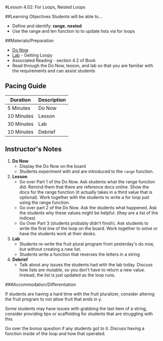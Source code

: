#Lesson 4.02: For Loops, Nested Loops

##Learning Objectives
Students will be able to... 
* Define and identify: **range**, **nested**
* Use the range and len function to to update lists via for loops

##Materials/Preparation
* [Do Now]
* [Lab] - Getting Loopy
* Associated Reading - section 4.2 of Book
* Read through the Do Now, lesson, and lab so that you are familiar with the requirements and can assist students

## Pacing Guide
| **Duration**   | **Description** |
| ---------- | ----------- |
| 5 Minutes  | Do Now      |
| 10 Minutes | Lesson      |
| 30 Minutes | Lab         |
| 10 Minutes | Debrief     |

## Instructor's Notes

1. **Do Now**
    * Display the Do Now on the board
    * Students experiment with and are introduced to the `range` function. 
2. **Lesson**
	* Go over Part 1 of the Do Now. Ask students what the range function did. Remind them that there are reference docs online. Show the docs for the range function (it actually takes in a third value that is optional). Work together with the students to write a for loop just using the range function. 
	* Go over part 2 of the Do Now. Ask the students what happened. Ask the students why these values might be helpful. (they are a list of the indices)
	* Go Over Part 3 (students probably didn't finish). Ask students to write the first line of the loop on the board. Work together to solve or have the students work at their desks. 
3. **Lab**
	* Students re-write the fruit plural program from yesterday's do now, but without creating a new list.
	* Students write a function that reverses the letters in a string
4. **Debrief**
	* Talk about any issues the students had with the lab today. Discuss how lists are mutable, so you don't have to return a new value. Instead, the list is just updated as the loop runs. 

###Accommodation/Differentiation

If students are having a hard time with the fruit pluralizer, consider altering the fruit program to not allow fruit that ends in y.

Some students may have issues with grabbing the last item of a string, consider providing tips or scaffolding for students that are struggling with this. 

Go over the bonus question if any students got to it. Discuss having a function inside of the loop and how that operated. 



[Do Now]: do_now.md
[Lab]: lab.md
